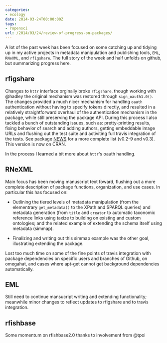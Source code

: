 ```yaml
---
categories:
- ecology
date: 2014-03-24T00:00:00Z
tags:
- ropensci
url: /2014/03/24/review-of-progress-on-packages/
---
```


A lot of the past week has been focused on some catching up and tidying
up in my active projects in metadata manipulation and publishing tools,
`EML`, `RNeXML`, and `rfigshare`. The full story of the week and half
unfolds on github, but summarizing progress here.  


rfigshare 
---------

Changes to `httr` interface orginally broke `rfigshare`, though
working with @hadley the original mechanism was restored through
`sign_oauth1.0()`.  The changes provided a much nicer mechanism
for handling `oauth` authentication without having to specify tokens
directly, and resulted in a relatively straightforward overhaul of the
authentication mechanism in the package, while still preserving the
package API.  During this process I also tackled a bunch of outstanding
issues, such as: pretty-printing results, fixing behavior of search and
adding authors, getting embeddable image URLs and flushing out the test
suite and activiting full travis integration of the tests.  See package
[NEWS](https://github.com/ropensci/rfigshare/blob/master/NEWS) for a
more complete list (v0.2-9 and v0.3).  This version is now on CRAN.

In the process I learned a bit more about `httr`'s oauth handling.


RNeXML 
------

Main focus has been moving manuscript text foward, flushing out a more
complete description of package functions, organization, and use cases.
In particular this has focused on:

- Outlining the tiered levels of metadata manipulation (from the
elementrary `get_metadata()` to the XPath and SPARQL queries) and metadata
generation (from `title` and `creator` to automatic taxonomic reference
links using taxize to building on existing and custom ontologies; and the
related example of extending the schema itself using metadata (simmap).

- Finalizing and writing out this simmap example was the other goal,
illustrating extending the package.

Lost too much time on some of the fine points of travis integration
with package dependencies on specific users and branches of Github,
on omegahat, and cases where apt-get cannot get background dependencies
automatically.


EML 
---

Still need to continue mansucript writing and extending functionality;
meanwhile minor changes to reflect updates to rfigshare and to travis
integration.

rfishbase
---------

Some momentum on rfishbase2.0 thanks to involvement from @tpoi



